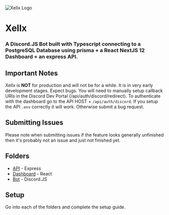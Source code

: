 ![Xellx Logo](https://github.com/zelxd/xellx/blob/mui/logo.png?raw=true)

# Xellx

### A Discord.JS Bot built with Typescript connecting to a PostgreSQL Database using prisma + a React NextJS 12 Dashboard + an express API.

## Important Notes

Xellx is **NOT** for production and will not be for a while. It is in very early development stages. Expect bugs. You will need to manually setup callback URIs in the Discord Dev Portal (/api/auth/discord/redirect). To authenticate with the dashboard go to the API HOST + `/api/auth/discord`. If you setup the API `.env` correctly it will work. Otherwise submit a bug request.

## Submitting Issues

Please note when submitting issues if the feature looks generally unfinished then it's probably not an issue and just not finished yet.

## Folders

- [API](https://github.com/zelxd/xellx/tree/mui/api) - Express
- [Dashboard](https://github.com/zelxd/xellx/tree/mui/dashboard) - React
- [Bot](https://github.com/zelxd/xellx/tree/mui/bot) - Discord.JS

## Setup

Go into each of the folders and complete the setup guide.
